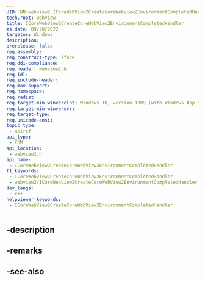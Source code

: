 ```yaml
---
UID: NN:webview2.ICoreWebView2CreateCoreWebView2EnvironmentCompletedHandler
tech.root: webview
title: ICoreWebView2CreateCoreWebView2EnvironmentCompletedHandler
ms.date: 09/20/2022
targetos: Windows
description: 
prerelease: false
req.assembly: 
req.construct-type: iface
req.ddi-compliance: 
req.header: webview2.h
req.idl: 
req.include-header: 
req.max-support: 
req.namespace: 
req.redist: 
req.target-min-winverclnt: Windows 10, version 1809 (with Windows App SDK 1.1 or later)
req.target-min-winversvr: 
req.target-type: 
req.unicode-ansi: 
topic_type:
 - apiref
api_type:
 - COM
api_location:
 - webview2.h
api_name:
 - ICoreWebView2CreateCoreWebView2EnvironmentCompletedHandler
f1_keywords:
 - ICoreWebView2CreateCoreWebView2EnvironmentCompletedHandler
 - webview2/ICoreWebView2CreateCoreWebView2EnvironmentCompletedHandler
dev_langs:
 - c++
helpviewer_keywords:
 - ICoreWebView2CreateCoreWebView2EnvironmentCompletedHandler
---
```


## -description

## -remarks

## -see-also

